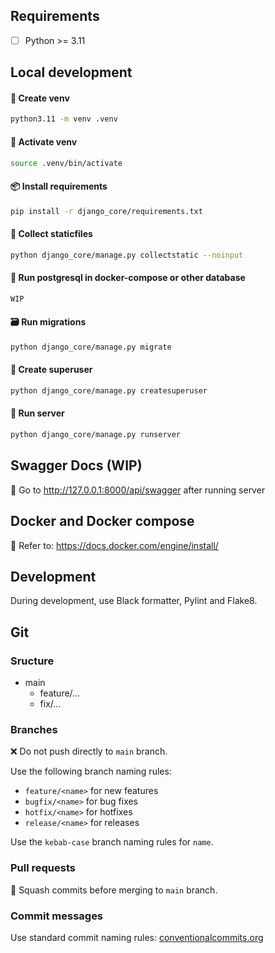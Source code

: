 ## Requirements

- [ ] Python >= 3.11

## Local development

#### 🐍 Create venv

 ```bash
 python3.11 -m venv .venv
 ```

#### 🚀 Activate venv

 ```bash
 source .venv/bin/activate
 ```

#### 📦 Install requirements

 ```bash
 pip install -r django_core/requirements.txt
 ```

#### 📁 Collect staticfiles

 ```bash
 python django_core/manage.py collectstatic --noinput
 ```

#### 🐘 Run postgresql in docker-compose or other database

 ```bash
 WIP 
 ```

#### 🗃️ Run migrations

 ```bash
 python django_core/manage.py migrate
 ```

#### 👑 Create superuser

```bash
python django_core/manage.py createsuperuser
```

#### 🚀 Run server

```bash
python django_core/manage.py runserver
```

## Swagger Docs (WIP)

📖 Go to http://127.0.0.1:8000/api/swagger after running server

## Docker and Docker compose

🐳 Refer to: https://docs.docker.com/engine/install/

## Development

During development, use Black formatter, Pylint and Flake8.

## Git

### Sructure
- main
  - feature/...
  - fix/...

### Branches

❌ Do not push directly to `main` branch.

Use the following branch naming rules:

- `feature/<name>` for new features
- `bugfix/<name>` for bug fixes
- `hotfix/<name>` for hotfixes
- `release/<name>` for releases

Use the `kebab-case` branch naming rules for `name`.

### Pull requests

🔀 Squash commits before merging to `main` branch.

### Commit messages

Use standard commit naming rules: [conventionalcommits.org](https://www.conventionalcommits.org/en/v1.0.0/)
